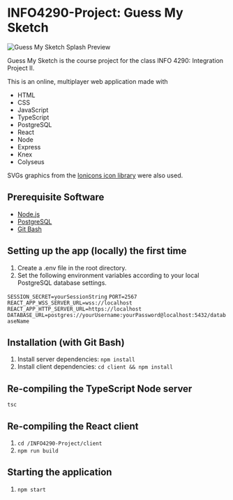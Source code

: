 # INFO4290-Project: Guess My Sketch

![Guess My Sketch Splash Preview](https://junyuhuang.github.io/assets/images/guessmysketch--mockup.jpg)

Guess My Sketch is the course project for the class INFO 4290: Integration Project II.

This is an online, multiplayer web application made with

- HTML
- CSS
- JavaScript
- TypeScript
- PostgreSQL
- React
- Node
- Express
- Knex
- Colyseus

SVGs graphics from the [Ionicons icon library](https://ionicons.com/) were also used.

## Prerequisite Software

- [Node.js](https://nodejs.org/en/download/)
- [PostgreSQL](https://www.postgresql.org/download/)
- [Git Bash](https://git-scm.com/downloads)

## Setting up the app (locally) the first time

1. Create a .env file in the root directory.
2. Set the following environment variables according to your local PostgreSQL database settings.

`SESSION_SECRET=yourSessionString`
`PORT=2567`
`REACT_APP_WSS_SERVER_URL=wss://localhost`
`REACT_APP_HTTP_SERVER_URL=https://localhost`
`DATABASE_URL=postgres://yourUsername:yourPassword@localhost:5432/databaseName`

## Installation (with Git Bash)

1. Install server dependencies: `npm install`
2. Install client dependencies: `cd client && npm install`

## Re-compiling the TypeScript Node server

`tsc`

## Re-compiling the React client

1. `cd /INFO4290-Project/client`
2. `npm run build`

## Starting the application

1. `npm start`
